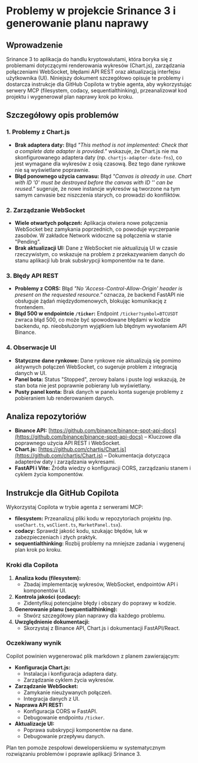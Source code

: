 # Problemy w projekcie Srinance 3 i generowanie planu naprawy

## Wprowadzenie
Srinance 3 to aplikacja do handlu kryptowalutami, która boryka się z problemami dotyczącymi renderowania wykresów (Chart.js), zarządzania połączeniami WebSocket, błędami API REST oraz aktualizacją interfejsu użytkownika (UI). Niniejszy dokument szczegółowo opisuje te problemy i dostarcza instrukcje dla GitHub Copilota w trybie agenta, aby wykorzystując serwery MCP (filesystem, codacy, sequentialthinking), przeanalizował kod projektu i wygenerował plan naprawy krok po kroku.

## Szczegółowy opis problemów

### 1. Problemy z Chart.js
- **Brak adaptera daty:** 
  Błąd *"This method is not implemented: Check that a complete date adapter is provided."* wskazuje, że Chart.js nie ma skonfigurowanego adaptera daty (np. `chartjs-adapter-date-fns`), co jest wymagane dla wykresów z osią czasową. Bez tego dane rynkowe nie są wyświetlane poprawnie.
- **Błąd ponownego użycia canvasu:** 
  Błąd *"Canvas is already in use. Chart with ID '0' must be destroyed before the canvas with ID '' can be reused."* sugeruje, że nowe instancje wykresów są tworzone na tym samym canvasie bez niszczenia starych, co prowadzi do konfliktów.

### 2. Zarządzanie WebSocket
- **Wiele otwartych połączeń:** 
  Aplikacja otwiera nowe połączenia WebSocket bez zamykania poprzednich, co powoduje wyczerpanie zasobów. W zakładce Network widoczne są połączenia w stanie "Pending".
- **Brak aktualizacji UI:** 
  Dane z WebSocket nie aktualizują UI w czasie rzeczywistym, co wskazuje na problem z przekazywaniem danych do stanu aplikacji lub brak subskrypcji komponentów na te dane.

### 3. Błędy API REST
- **Problemy z CORS:** 
  Błąd *"No 'Access-Control-Allow-Origin' header is present on the requested resource."* oznacza, że backend FastAPI nie obsługuje żądań międzydomenowych, blokując komunikację z frontendem.
- **Błąd 500 w endpointcie `/ticker`:** 
  Endpoint `/ticker?symbol=BTCUSDT` zwraca błąd 500, co może być spowodowane błędami w kodzie backendu, np. nieobsłużonym wyjątkiem lub błędnym wywołaniem API Binance.

### 4. Obserwacje UI
- **Statyczne dane rynkowe:** 
  Dane rynkowe nie aktualizują się pomimo aktywnych połączeń WebSocket, co sugeruje problem z integracją danych w UI.
- **Panel bota:** 
  Status "Stopped", zerowy balans i puste logi wskazują, że stan bota nie jest poprawnie pobierany lub wyświetlany.
- **Pusty panel konta:** 
  Brak danych w panelu konta sugeruje problemy z pobieraniem lub renderowaniem danych.

## Analiza repozytoriów
- **Binance API:** [https://github.com/binance/binance-spot-api-docs](https://github.com/binance/binance-spot-api-docs) – Kluczowe dla poprawnego użycia API REST i WebSocket.
- **Chart.js:** [https://github.com/chartjs/Chart.js](https://github.com/chartjs/Chart.js) – Dokumentacja dotycząca adapterów daty i zarządzania wykresami.
- **FastAPI i Vite:** Źródła wiedzy o konfiguracji CORS, zarządzaniu stanem i cyklem życia komponentów.

## Instrukcje dla GitHub Copilota
Wykorzystaj Copilota w trybie agenta z serwerami MCP:
- **filesystem:** Przeanalizuj pliki kodu w repozytoriach projektu (np. `useChart.ts`, `wsClient.ts`, `MarketPanel.tsx`).
- **codacy:** Sprawdź jakość kodu, szukając błędów, luk w zabezpieczeniach i złych praktyk.
- **sequentialthinking:** Rozbij problemy na mniejsze zadania i wygeneruj plan krok po kroku.

### Kroki dla Copilota
1. **Analiza kodu (filesystem):** 
   - Zbadaj implementację wykresów, WebSocket, endpointów API i komponentów UI.
2. **Kontrola jakości (codacy):** 
   - Zidentyfikuj potencjalne błędy i obszary do poprawy w kodzie.
3. **Generowanie planu (sequentialthinking):** 
   - Stwórz szczegółowy plan naprawy dla każdego problemu.
4. **Uwzględnienie dokumentacji:** 
   - Skorzystaj z Binance API, Chart.js i dokumentacji FastAPI/React.

### Oczekiwany wynik
Copilot powinien wygenerować plik markdown z planem zawierającym:
- **Konfiguracja Chart.js:**
  - Instalacja i konfiguracja adaptera daty.
  - Zarządzanie cyklem życia wykresów.
- **Zarządzanie WebSocket:**
  - Zamykanie nieużywanych połączeń.
  - Integracja danych z UI.
- **Naprawa API REST:**
  - Konfiguracja CORS w FastAPI.
  - Debugowanie endpointu `/ticker`.
- **Aktualizacje UI:**
  - Poprawa subskrypcji komponentów na dane.
  - Debugowanie przepływu danych.

Plan ten pomoże zespołowi deweloperskiemu w systematycznym rozwiązaniu problemów i poprawie aplikacji Srinance 3.